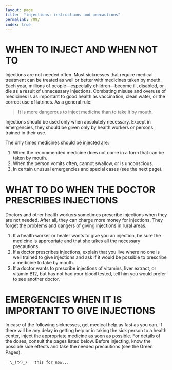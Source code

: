 ```yaml
---
layout: page
title:  "injections: instructions and precautions"
permalink: /09/
index: true
---
```

# WHEN TO INJECT AND WHEN NOT TO

Injections are not needed often. Most sicknesses that require medical treatment can be treated as well or better with medicines taken by mouth. Each year, millions of people—especially children—become ill, disabled, or die as a result of unnecessary injections. Combating misuse and overuse of medicines is as important to good health as vaccination, clean water, or the correct use of latrines. As a general rule:

>It is more dangerous to inject medicine than to take it by mouth.

Injections should be used only when absolutely necessary. Except in emergencies, they should be given only by health workers or persons trained in their use.

The only times medicines should be injected are:

  1. When the recommended medicine does not come in a form that can be taken by mouth.
  2. When the person vomits often, cannot swallow, or is unconscious.
  3. In certain unusual emergencies and special cases (see the next page).

# WHAT TO DO WHEN THE DOCTOR PRESCRIBES INJECTIONS

Doctors and other health workers sometimes prescribe injections when they are not needed. After all, they can charge more money for injections. They forget the problems and dangers of giving injections in rural areas.

  1. If a health worker or healer wants to give you an injection, be sure the medicine is appropriate and that she takes all the necessary precautions.
  2. If a doctor prescribes injections, explain that you live where no one is well trained to give injections and ask if it would be possible to prescribe a medicine to take by mouth.
  3. If a doctor wants to prescribe injections of vitamins, liver extract, or vitamin B12, but has not had your blood tested, tell him you would prefer to see another doctor.


# EMERGENCIES WHEN IT IS IMPORTANT TO GIVE INJECTIONS

In case of the following sicknesses, get medical help as fast as you can. If there will be any delay in getting help or in taking the sick person to a health center, inject the appropriate medicine as soon as possible. For details of the doses, consult the pages listed below. Before injecting, know the possible side effects and take the needed precautions (see the Green Pages).


```
¯¯\_(ツ)_/¯¯ this for now...
```
